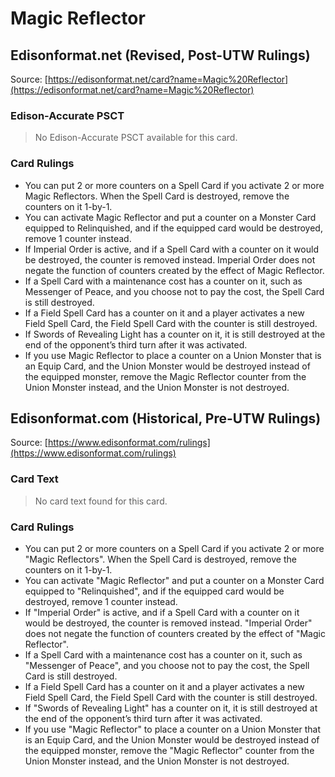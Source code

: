 # Magic Reflector

## Edisonformat.net (Revised, Post-UTW Rulings)

Source: [https://edisonformat.net/card?name=Magic%20Reflector](https://edisonformat.net/card?name=Magic%20Reflector)

### Edison-Accurate PSCT

> No Edison-Accurate PSCT available for this card.

### Card Rulings

*   You can put 2 or more counters on a Spell Card if you activate 2 or more Magic Reflectors. When the Spell Card is destroyed, remove the counters on it 1-by-1.
*   You can activate Magic Reflector and put a counter on a Monster Card equipped to Relinquished, and if the equipped card would be destroyed, remove 1 counter instead.
*   If Imperial Order is active, and if a Spell Card with a counter on it would be destroyed, the counter is removed instead. Imperial Order does not negate the function of counters created by the effect of Magic Reflector.
*   If a Spell Card with a maintenance cost has a counter on it, such as Messenger of Peace, and you choose not to pay the cost, the Spell Card is still destroyed.
*   If a Field Spell Card has a counter on it and a player activates a new Field Spell Card, the Field Spell Card with the counter is still destroyed.
*   If Swords of Revealing Light has a counter on it, it is still destroyed at the end of the opponent’s third turn after it was activated.
*   If you use Magic Reflector to place a counter on a Union Monster that is an Equip Card, and the Union Monster would be destroyed instead of the equipped monster, remove the Magic Reflector counter from the Union Monster instead, and the Union Monster is not destroyed.


## Edisonformat.com (Historical, Pre-UTW Rulings)

Source: [https://www.edisonformat.com/rulings](https://www.edisonformat.com/rulings)

### Card Text

> No card text found for this card.

### Card Rulings

*   You can put 2 or more counters on a Spell Card if you activate 2 or more "Magic Reflectors". When the Spell Card is destroyed, remove the counters on it 1-by-1.
*   You can activate "Magic Reflector" and put a counter on a Monster Card equipped to "Relinquished", and if the equipped card would be destroyed, remove 1 counter instead.
*   If "Imperial Order" is active, and if a Spell Card with a counter on it would be destroyed, the counter is removed instead. "Imperial Order" does not negate the function of counters created by the effect of "Magic Reflector".
*   If a Spell Card with a maintenance cost has a counter on it, such as "Messenger of Peace", and you choose not to pay the cost, the Spell Card is still destroyed.
*   If a Field Spell Card has a counter on it and a player activates a new Field Spell Card, the Field Spell Card with the counter is still destroyed.
*   If "Swords of Revealing Light" has a counter on it, it is still destroyed at the end of the opponent’s third turn after it was activated.
*   If you use "Magic Reflector" to place a counter on a Union Monster that is an Equip Card, and the Union Monster would be destroyed instead of the equipped monster, remove the "Magic Reflector" counter from the Union Monster instead, and the Union Monster is not destroyed.


